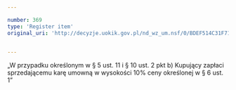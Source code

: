 ```yaml
---

number: 369
type: 'Register item'
original_uri: 'http://decyzje.uokik.gov.pl/nd_wz_um.nsf/0/BDEF514C31F71C61C12572DD0032951D?OpenDocument'


---
```


„W przypadku określonym w § 5 ust. 11 i § 10 ust. 2 pkt b) Kupujący zapłaci sprzedającemu karę umowną w wysokości 10% ceny określonej w § 6 ust. 1”
